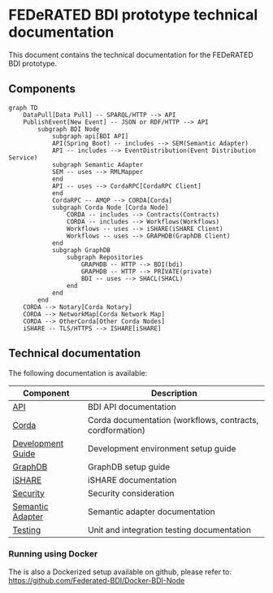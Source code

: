 # FEDeRATED BDI prototype technical documentation

This document contains the technical documentation for the FEDeRATED BDI prototype.

## Components

```mermaid
graph TD
    DataPull[Data Pull] -- SPARQL/HTTP --> API
    PublishEvent[New Event] -- JSON or RDF/HTTP --> API
        subgraph BDI Node
            subgraph api[BDI API]
            API(Spring Boot) -- includes --> SEM(Semantic Adapter)
            API -- includes --> EventDistribution(Event Distribution Service)
            subgraph Semantic Adapter
            SEM -- uses --> RMLMapper
            end
            API -- uses --> CordaRPC[CordaRPC Client]
            end
            CordaRPC -- AMQP --> CORDA[Corda]
            subgraph Corda Node [Corda Node]
                CORDA -- includes --> Contracts(Contracts)
                CORDA -- includes --> Workflows(Workflows)
                Workflows -- uses --> iSHARE(iSHARE Client)
                Workflows -- uses --> GRAPHDB(GraphDB Client)
            end
            subgraph GraphDB
                subgraph Repositories
                    GRAPHDB -- HTTP --> BDI(bdi)
                    GRAPHDB -- HTTP --> PRIVATE(private)
                    BDI -- uses --> SHACL(SHACL)
                end
            end
        end
    CORDA --> Notary[Corda Notary]
    CORDA --> NetworkMap[Corda Network Map]
    CORDA --> OtherCorda[Other Corda Nodes]    
    iSHARE -- TLS/HTTPS --> ISHARE[iSHARE]
```

## Technical documentation

The following documentation is available:

| Component                                 | Description                                               |
|-------------------------------------------|-----------------------------------------------------------|
| [API](api.md)                             | BDI API documentation                                     | 
| [Corda](corda.md)                         | Corda documentation (workflows, contracts, cordformation) | 
| [Development Guide](development-guide.md) | Development environment setup guide                       | 
| [GraphDB](graphdb.md)                     | GraphDB setup guide                                       | 
| [iSHARE](ishare.md)                       | iSHARE documentation                                      | 
| [Security](security.md)                   | Security consideration                                    | 
| [Semantic Adapter](semantic-adapter.md)   | Semantic adapter documentation                            |
| [Testing](testing.md)                     | Unit and integration testing documentation                | 

### Running using Docker

The is also a Dockerized setup available on github, please refer to: https://github.com/Federated-BDI/Docker-BDI-Node


